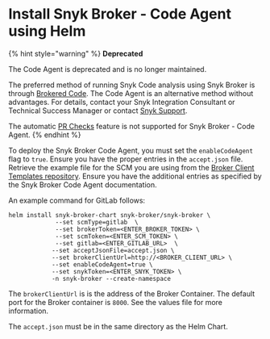 # Install Snyk Broker - Code Agent using Helm

{% hint style="warning" %}
**Deprecated**

The Code Agent is deprecated and is no longer maintained.

The preferred method of running Snyk Code analysis using Snyk Broker is through [Brokered Code](../git-clone-through-broker.md). The Code Agent is an alternative method without advantages. For details, contact your Snyk Integration Consultant or Technical Success Manager or contact [Snyk Support](https://support.snyk.io).

The automatic [PR Checks](../../../scan-with-snyk/pull-requests/pull-request-checks/) feature is not supported for Snyk Broker - Code Agent.
{% endhint %}

To deploy the Snyk Broker Code Agent, you must set the `enableCodeAgent` flag to `true`. Ensure you have the proper entries in the `accept.json` file. Retrieve the example file for the SCM you are using from the [Broker Client Templates repository](https://github.com/snyk/broker/tree/master/client-templates). Ensure you have the additional entries as specified by the Snyk Broker Code Agent documentation.

An example command for GitLab follows:

```
helm install snyk-broker-chart snyk-broker/snyk-broker \
             --set scmType=gitlab  \
             --set brokerToken=<ENTER_BROKER_TOKEN> \ 
             --set scmToken=<ENTER_SCM_TOKEN> \
             --set gitlab=<ENTER_GITLAB_URL>  \
            --set acceptJsonFile=accept.json \
            --set brokerClientUrl=http://<BROKER_CLIENT_URL> \ 
            --set enableCodeAgent=true \ 
            --set snykToken=<ENTER_SNYK_TOKEN> \
            -n snyk-broker --create-namespace
```

The `brokerClientUrl` is is the address of the Broker Container. The default port for the Broker container is `8000`. See the values file for more information.

The `accept.json` must be in the same directory as the Helm Chart.
